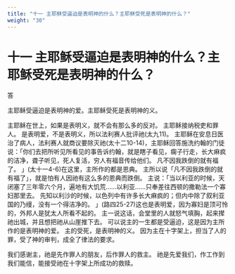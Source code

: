 ```yaml
---
title: "十一 主耶稣受逼迫是表明神的什么？主耶稣受死是表明神的什么？"
weight: "30"
---
```


# 十一 主耶稣受逼迫是表明神的什么？主耶稣受死是表明神的什么？


答

主耶稣受逼迫是表明神的爱。主耶稣受死是表明神的义。

主耶稣在世上，如果是表明义，就不会有那么多的反对。
主耶稣接纳税吏和罪人。
是表明爱，不是表明义，所以法利赛人批评祂(太九11)。
主耶稣在安息日医治了病人，法利赛人就商议要除灭祂(太十二10-14)，主耶稣回答施洗约翰的门徒说：「你们去把所听见所看见的事告诉约翰，就是瞎子看见，瘸子行走，长大痳疯的洁净，聋子听见，死人复活，穷人有福音传给他们。
凡不因我跌倒的就有福了。
」(太十一4-6)在这里，主所作的都是恩典。
主所以说「凡不因我跌倒的就有福了」，就是怕有人因祂有这么多的恩典而跌倒。
主说：「当以利亚的时候，天闭塞了三年零六个月，遍地有大饥荒……以利亚……只奉差往西顿的撒勒法一个寡妇那里去。
先知以利沙的时候，以色列中有许多长大痳疯的；但内中除了叙利亚国的乃缦，没有一个得洁净的。
」(路四25-27)这也是表明爱，因为寡妇是顶可怜的，外邦人是犹太人所看不起的。
主一说这话，会堂里的人就怒气填胸，起来撵祂出城，并且想把祂从山崖推下去。
可以说主的一生都是受逼迫，这是因为主所作的是表明神的爱。
主的受死，是表明神的义。
因为主在十字架上，担当了人的罪，受了神的审判，成全了律法的要求。

我们感谢主，祂是先作罪人的朋友，后作罪人的救主。
祂是先爱我们，作工作到我们能信，能接受祂在十字架上所成功的救赎。
